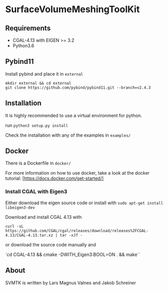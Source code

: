 # SurfaceVolumeMeshingToolKit

## Requirements

 - CGAL-4.13 with EIGEN >= 3.2
 - Python3.6

## Pybind11

Install pybind and place it in `external`

```
mkdir external && cd external
git clone https://github.com/pybind/pybind11.git --branch=v2.4.3
```

## Installation

It is highly recommended to use a virtual environment for python.

run `python3 setup.py install`

Check the installation with any of the examples in `examples/`

## Docker

There is a Dockerfile in `docker/`

For more information on how to use docker, take a look at the docker tutorial:
[https://docs.docker.com/get-started/]

### Install CGAL with Eigen3

Either download the eigen source code or install with `sudo apt-get install libeigen3-dev`

Download and install CGAL 4.13 with

`curl -sL https://github.com/CGAL/cgal/releases/download/releases%2FCGAL-4.13/CGAL-4.13.tar.xz | tar -xJf -`

or download the source code manually and

`cd CGAL-4.13 && cmake -DWITH_Eigen3:BOOL=ON . && make``


## About

SVMTK is written by Lars Magnus Valnes and Jakob Schreiner

